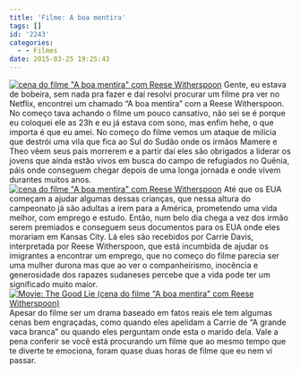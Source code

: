```yaml
---
title: 'Filme: A boa mentira'
tags: []
id: '2243'
categories:
  - - Filmes
date: 2015-03-25 19:25:43
---
```


[![cena do filme "A boa mentira" com  Reese Witherspoon](http://natalia.blog.br/wp-content/uploads/2015/03/A-Boa-Mentira-06.jpg)](http://natalia.blog.br/wp-content/uploads/2015/03/A-Boa-Mentira-06.jpg) Gente, eu estava de bobeira, sem nada pra fazer e daí resolvi procurar um filme pra ver no Netflix, encontrei um chamado “A boa mentira” com a Reese Witherspoon. No começo tava achando o filme um pouco cansativo, não sei se é porque eu coloquei ele as 23h e eu já estava com sono, mas enfim hehe, o que importa é que eu amei. No começo do filme vemos um ataque de milícia que destrói uma vila que fica ao Sul do Sudão onde os irmãos Mamere e Theo vêem seus pais morrerem e a partir daí eles são obrigados a liderar os jovens que ainda estão vivos em busca do campo de refugiados no Quênia, páis onde conseguem chegar depois de uma longa jornada e onde vivem durantes muitos anos. [![cena do filme "A boa mentira" com  Reese Witherspoon](http://natalia.blog.br/wp-content/uploads/2015/03/1200x630_284176_a-boa-mentira-traz-de-volta-ao-grad.jpg)](http://natalia.blog.br/wp-content/uploads/2015/03/1200x630_284176_a-boa-mentira-traz-de-volta-ao-grad.jpg) Até que os EUA começam a ajudar algumas dessas crianças, que nessa altura do campeonato já são adultas a irem para a América, prometendo uma vida melhor, com emprego e estudo. Então, num belo dia chega a vez dos irmão serem premiados e conseguem seus documentos para os EUA onde eles morariam em Kansas City. Lá eles são recebidos por Carrie Davis, interpretada por Reese Witherspoon, que está incumbida de ajudar os imigrantes a encontrar um emprego, que no começo do filme parecia ser uma mulher durona mas que ao ver o companheirismo, inocência e generosidade dos rapazes sudaneses percebe que a vida pode ter um significado muito maior. [![Movie: The Good Lie (cena do filme "A boa mentira" com  Reese Witherspoon)](http://natalia.blog.br/wp-content/uploads/2015/03/The-Good-Lie-Imagem-1.jpg)](http://natalia.blog.br/wp-content/uploads/2015/03/The-Good-Lie-Imagem-1.jpg) Apesar do filme ser um drama baseado em fatos reais ele tem algumas cenas bem engraçadas, como quando eles apelidam a Carrie de “A grande vaca branca” ou quando eles perguntam onde esta o marido dela. Vale a pena conferir se você está procurando um filme que ao mesmo tempo que te diverte te emociona, foram quase duas horas de filme que eu nem vi passar.